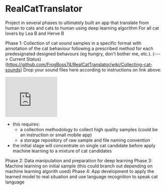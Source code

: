 # RealCatTranslator
Project in several phases to ultimately built an app that translate from human to cats and cats to human using deep learning algorithm
For all cat lovers by Lea B and Herve B


Phase 1: Collection of cat sound samples in a specific format with annotation of the cat behaviour following a prescribed method for each predesignated designed behavours (eg hungry, don't bother me, etc.).
(---> Current Status)(https://github.com/FrogBoss74/RealCatTranslator/wiki/Collecting-cat-sounds)
Drop your sound files here according to instructions on link above:

<iframe src="https://onedrive.live.com/embed?cid=EB02B52BD1CE79FD&resid=EB02B52BD1CE79FD%212644&authkey=AOroewqAhmmou_0" width="165" height="128" frameborder="0" scrolling="no"></iframe>



  * this requires:
    - a collection methodology to collect high quality samples (could be an instruction or small mobile app)
    - a storage repository of raw sample and file naming convention
  * the initial stage will concentrate on single cat candidate before apply machine learning to a mixture of cat candidates
  
  Phase 2: Data manipulation and preparation for deep learning
  Phase 3: Machine learning on initial sample (this could branch out depending on machine learning algorith used)
  Phase 4: App development to apply the learned model to real situation and use language recognition to speak cat language
